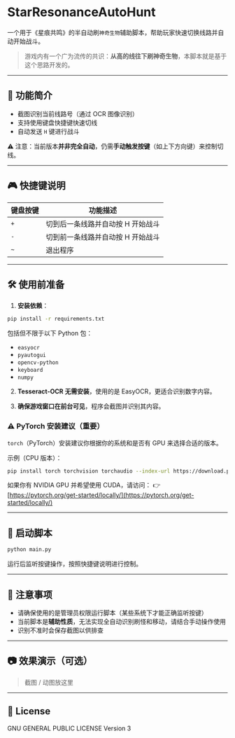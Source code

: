 # StarResonanceAutoHunt

一个用于《星痕共鸣》的半自动刷`神奇生物`辅助脚本，帮助玩家快速切换线路并自动开始战斗。

> 游戏内有一个广为流传的共识：**从高的线往下刷神奇生物**，本脚本就是基于这个思路开发的。

---

## 🔧 功能简介

- 截图识别当前线路号（通过 OCR 图像识别）
- 支持使用键盘快捷键快速切线
- 自动发送 `H` 键进行战斗

⚠️ 注意：当前版本**并非完全自动**，仍需**手动触发按键**（如上下方向键）来控制切线。

---

## 🎮 快捷键说明

| 键盘按键       | 功能描述           |
|----------------|--------------------|
| `+`          | 切到后一条线路并自动按 H 开始战斗 |
| `-`          | 切到前一条线路并自动按 H 开始战斗 |
| `~`          | 退出程序           |

---

## 🛠 使用前准备

1. **安装依赖**：

```bash
pip install -r requirements.txt
````

包括但不限于以下 Python 包：

* `easyocr`
* `pyautogui`
* `opencv-python`
* `keyboard`
* `numpy`

2. **Tesseract-OCR 无需安装**，使用的是 EasyOCR，更适合识别数字内容。

3. **确保游戏窗口在前台可见**，程序会截图并识别其内容。

### ⚠️ PyTorch 安装建议（重要）

`torch`（PyTorch）安装建议你根据你的系统和是否有 GPU 来选择合适的版本。

示例（CPU 版本）：

```bash
pip install torch torchvision torchaudio --index-url https://download.pytorch.org/whl/cpu
```

如果你有 NVIDIA GPU 并希望使用 CUDA，请访问：
👉 [https://pytorch.org/get-started/locally/](https://pytorch.org/get-started/locally/)

---

## 🚀 启动脚本

```bash
python main.py
```

运行后监听按键操作，按照快捷键说明进行控制。

---

## 📌 注意事项

* 请确保使用的是管理员权限运行脚本（某些系统下才能正确监听按键）
* 当前脚本是**辅助性质**，无法实现全自动识别刷怪和移动，请结合手动操作使用
* 识别不准时会保存截图以供排查

---

## 📷 效果演示（可选）

> 截图 / 动图放这里

---

## 📄 License

GNU GENERAL PUBLIC LICENSE Version 3

